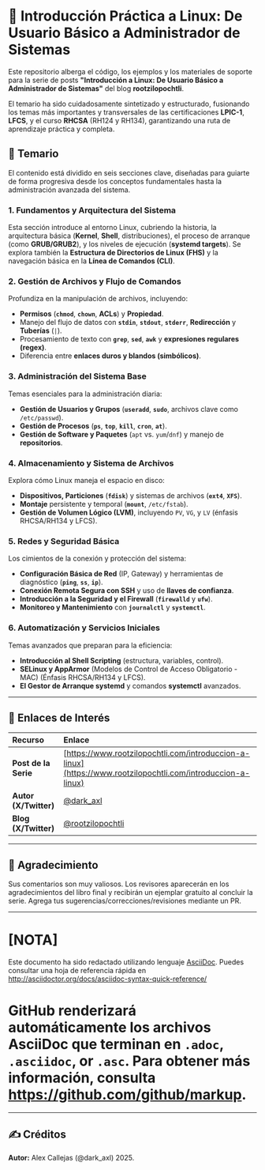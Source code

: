 # 🚀 Introducción Práctica a Linux: De Usuario Básico a Administrador de Sistemas

Este repositorio alberga el código, los ejemplos y los materiales de soporte para la serie de posts **"Introducción a Linux: De Usuario Básico a Administrador de Sistemas"** del blog **rootzilopochtli**.

El temario ha sido cuidadosamente sintetizado y estructurado, fusionando los temas más importantes y transversales de las certificaciones **LPIC-1**, **LFCS**, y el curso **RHCSA** (RH124 y RH134), garantizando una ruta de aprendizaje práctica y completa.

## 📖 Temario

El contenido está dividido en seis secciones clave, diseñadas para guiarte de forma progresiva desde los conceptos fundamentales hasta la administración avanzada del sistema.

### 1. Fundamentos y Arquitectura del Sistema
Esta sección introduce al entorno Linux, cubriendo la historia, la arquitectura básica (**Kernel**, **Shell**, distribuciones), el proceso de arranque (como **GRUB/GRUB2**), y los niveles de ejecución (**systemd targets**). Se explora también la **Estructura de Directorios de Linux (FHS)** y la navegación básica en la **Línea de Comandos (CLI)**.

### 2. Gestión de Archivos y Flujo de Comandos
Profundiza en la manipulación de archivos, incluyendo:
* **Permisos** (**`chmod`**, **`chown`**, **ACLs**) y **Propiedad**.
* Manejo del flujo de datos con **`stdin`**, **`stdout`**, **`stderr`**, **Redirección** y **Tuberías** (`|`).
* Procesamiento de texto con **`grep`**, **`sed`**, **`awk`** y **expresiones regulares (regex)**.
* Diferencia entre **enlaces duros y blandos (simbólicos)**.

### 3. Administración del Sistema Base
Temas esenciales para la administración diaria:
* **Gestión de Usuarios y Grupos** (**`useradd`**, **`sudo`**, archivos clave como `/etc/passwd`).
* **Gestión de Procesos** (**`ps`**, **`top`**, **`kill`**, **`cron`**, **`at`**).
* **Gestión de Software y Paquetes** (`apt` vs. `yum`/`dnf`) y manejo de **repositorios**.

### 4. Almacenamiento y Sistema de Archivos
Explora cómo Linux maneja el espacio en disco:
* **Dispositivos, Particiones** (**`fdisk`**) y sistemas de archivos (**`ext4`**, **`XFS`**).
* **Montaje** persistente y temporal (**`mount`**, `/etc/fstab`).
* **Gestión de Volumen Lógico (LVM)**, incluyendo `PV`, `VG`, y `LV` (énfasis RHCSA/RH134 y LFCS).

### 5. Redes y Seguridad Básica
Los cimientos de la conexión y protección del sistema:
* **Configuración Básica de Red** (IP, Gateway) y herramientas de diagnóstico (**`ping`**, **`ss`**, **`ip`**).
* **Conexión Remota Segura con SSH** y uso de **llaves de confianza**.
* **Introducción a la Seguridad y el Firewall** (**`firewalld`** y **`ufw`**).
* **Monitoreo y Mantenimiento** con **`journalctl`** y **`systemctl`**.

### 6. Automatización y Servicios Iniciales
Temas avanzados que preparan para la eficiencia:
* **Introducción al Shell Scripting** (estructura, variables, control).
* **SELinux y AppArmor** (Modelos de Control de Acceso Obligatorio - MAC) (Énfasis RHCSA/RH134 y LFCS).
* **El Gestor de Arranque systemd** y comandos **systemctl** avanzados.

---

## 🔗 Enlaces de Interés

| Recurso | Enlace |
| :--- | :--- |
| **Post de la Serie** | [https://www.rootzilopochtli.com/introduccion-a-linux](https://www.rootzilopochtli.com/introduccion-a-linux) |
| **Autor (X/Twitter)** | [@dark_axl](https://x.com/dark_axl) |
| **Blog (X/Twitter)** | [@rootzilopochtli](https://x.com/rootzilopochtli) |

---

## 🙏 Agradecimiento
Sus comentarios son muy valiosos. Los revisores aparecerán en los agradecimientos del libro final y recibirán un ejemplar gratuito al concluir la serie.
Agrega tus sugerencias/correcciones/revisiones mediante un PR.


---

[NOTA]
====
Este documento ha sido redactado utilizando lenguaje [AsciiDoc](http://asciidoctor.org).
Puedes consultar una hoja de referencia rápida en http://asciidoctor.org/docs/asciidoc-syntax-quick-reference/

GitHub renderizará automáticamente los archivos AsciiDoc que terminan en `.adoc`, `.asciidoc`, or `.asc`.
Para obtener más información, consulta https://github.com/github/markup.
====

---

## ✍️ Créditos
**Autor:** Alex Callejas (@dark\_axl) 2025.
